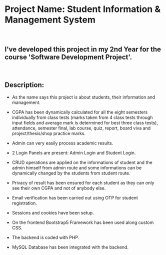 # Project Name: Student Information & Management System

<br>

## I've developed this project in my 2nd Year for the course 'Software Development Project'. 

<br>

## Description:

* As the name says this project is about students, their information and management.

* CGPA has been dynamically calculated for all the eight semesters individually from class tests (marks taken from 4 class tests through input fields and average mark is determined for best three class tests), attendance, semester final, lab course, quiz, report, board viva and project/thesis/shop practice marks.

* Admin can very easily process academic results.

* 2 Login Panels are present: Admin Login and Student Login.

* CRUD operations are applied on the informations of student and the admin himself from admin route and some informations can be dynamically changed by the students from student route.

* Privacy of result has been ensured for each student as they can only see their own CGPA and not of anybody else.

* Email verification has been carried out using OTP for student registration.

* Sessions and cookies have been setup.

* On the frontend Bootstrap5 Framework has been used along custom CSS.

* The backend is coded with PHP.

* MySQL Database has been integrated with the backend.


